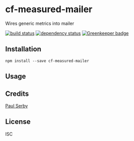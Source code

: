 # cf-measured-mailer

Wires generic metrics into mailer

[![build status](https://secure.travis-ci.org/clocklimited/cf-measured-mailer.svg)](http://travis-ci.org/clocklimited/cf-measured-mailer)
[![dependency status](https://david-dm.org/clocklimited/cf-measured-mailer.svg)](https://david-dm.org/clocklimited/cf-measured-mailer) [![Greenkeeper badge](https://badges.greenkeeper.io/clocklimited/cf-measured-mailer.svg)](https://greenkeeper.io/)

## Installation

```
npm install --save cf-measured-mailer
```

## Usage

## Credits
[Paul Serby](https://github.com/clocklimited/)

## License

ISC
